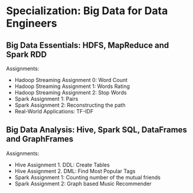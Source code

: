 # Specialization: Big Data for Data Engineers

## Big Data Essentials: HDFS, MapReduce and Spark RDD

Assignments:
- Hadoop Streaming Assignment 0: Word Count
- Hadoop Streaming Assignment 1: Words Rating
- Hadoop Streaming Assignment 2: Stop Words
- Spark Assignment 1: Pairs
- Spark Assignment 2: Reconstructing the path
- Real-World Applications: TF-IDF

## Big Data Analysis: Hive, Spark SQL, DataFrames and GraphFrames

Assignments:
- Hive Assignment 1. DDL: Create Tables
- Hive Assignment 2. DML: Find Most Popular Tags
- Spark Assignment 1: Counting number of the mutual friends
- Spark Assignment 2: Graph based Music Recommender
